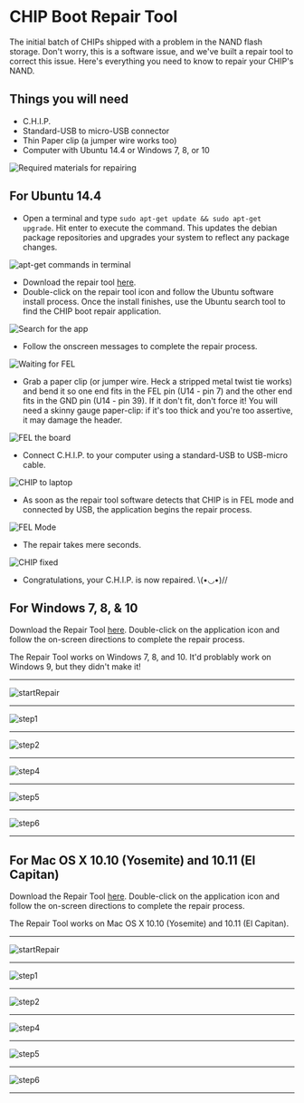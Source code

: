 # CHIP Boot Repair Tool 

The initial batch of CHIPs shipped with a problem in the NAND flash storage. Don't worry, this is a software issue, and we've built a repair tool to correct this issue. Here's everything you need to know to repair your CHIP's NAND.

## Things you will need

 * C.H.I.P.
 * Standard-USB to micro-USB connector
 * Thin Paper clip (a jumper wire works too)
 * Computer with Ubuntu 14.4 or Windows 7, 8, or 10

![Required materials for repairing](repair_all_the_things.jpg)

## For Ubuntu 14.4

  * Open a terminal and type `sudo apt-get update && sudo apt-get upgrade`. Hit enter to execute the command. This updates the debian package repositories and upgrades your system to reflect any package changes.

![apt-get commands in terminal](images/repair_apt.jpg)

  * Download the repair tool [here](http://opensource.nextthing.co/chip-boot-repair.deb).
  * Double-click on the repair tool icon and follow the Ubuntu software install process. Once the install finishes, use the Ubuntu search tool to find the CHIP boot repair application.

![Search for the app](images/repair_search.jpg)

  * Follow the onscreen messages to complete the repair process.

![Waiting for FEL](images/repair_wait.jpg)

  * Grab a paper clip (or jumper wire. Heck a stripped metal twist tie works) and bend it so one end fits in the FEL pin (U14 - pin 7) and the other end fits in the GND pin (U14 - pin 39). If it don't fit, don't force it! You will need a skinny gauge paper-clip: if it's too thick and you're too assertive, it may damage the header.

![FEL the board](images/repair_FEL_the_Board.jpg)

 * Connect C.H.I.P. to your computer using a standard-USB to USB-micro cable.


![CHIP to laptop](images/repair_CHIP_to_Laptop.jpg)

 * As soon as the repair tool software detects that CHIP is in FEL mode and connected by USB, the application begins the repair process.

![FEL Mode](images/repair_CHIP_in_FEL_Mode.jpg)

 * The repair takes mere seconds.

![CHIP fixed](images/repair_CHIP_Repair_Complete.jpg)

 * Congratulations, your C.H.I.P. is now repaired. \\(•◡•)//

## For Windows 7, 8, & 10

Download the Repair Tool [here](http://opensource.nextthing.co/chip-boot-repair.zip). 
Double-click on the application icon and follow the on-screen directions to complete the repair process. 

The Repair Tool works on Windows 7, 8, and 10. It'd problably work on Windows 9, but they didn't make it!


---

![startRepair](images/repair_startScreen.jpg)

---

![step1](images/repair_step1Screen.jpg)

---

![step2](images/repair_step2Screen.jpg)

---

![step4](images/repair_step3ScreenFlashStart.jpg)

--- 

![step5](images/repair_step3ScreenFlashFinished.jpg)

--- 

![step6](images/repair_endScreen.jpg)

---
## For Mac OS X 10.10 (Yosemite) and 10.11 (El Capitan)

Download the Repair Tool [here](http://opensource.nextthing.co/chip/chip-boot-repair/osx/latest/chip-boot-repair.zip). 
Double-click on the application icon and follow the on-screen directions to complete the repair process. 

The Repair Tool works on  Mac OS X 10.10 (Yosemite) and 10.11 (El Capitan).


---

![startRepair](images/repair_startScreen.jpg)

---

![step1](images/repair_step1Screen.jpg)

---

![step2](images/repair_step2Screen.jpg)

---

![step4](images/repair_step3ScreenFlashStart.jpg)

--- 

![step5](images/repair_step3ScreenFlashFinished.jpg)

--- 

![step6](images/repair_endScreen.jpg)

---



